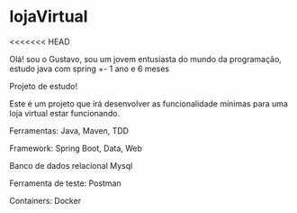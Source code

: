 # lojaVirtual
<<<<<<< HEAD

Olá! sou o Gustavo,
sou um jovem entusiasta do mundo da programação, estudo java com spring +- 1 ano e 6 meses 

Projeto de estudo!

Este é um projeto que irá desenvolver as funcionalidade mínimas para uma loja virtual estar funcionando. 

Ferramentas:
Java,
Maven,
TDD

Framework:
Spring Boot, Data, Web

Banco de dados relacional
Mysql

Ferramenta de teste:
Postman

Containers:
Docker
